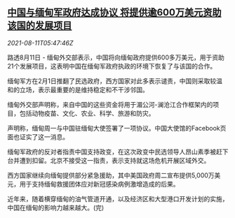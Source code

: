 <!--1628661662000-->
[中国与缅甸军政府达成协议 将提供逾600万美元资助该国的发展项目](https://cn.reuters.com/article/china-myanmar-0811-wedn-idCNKBS2FC0I4)
------

<div><i>2021-08-11T05:47:46Z</i></div><p>路透8月11日 - 缅甸外交部表示，中国将向缅甸政府提供600多万美元，用于资助21个发展项目，这表明中国在缅甸军政府执政的环境下恢复了与该国的合作。</p><p>缅甸军方在2月1日推翻了民选政府，西方国家对此多表示谴责，中国则采取较温和的立场，表示最重要的是维持稳定和不干涉邻国。</p><p>缅甸外交部声明称，来自中国的这些资金将用于湄公河-澜沧江合作框架内的项目，包括动物疫苗、文化、农业、科学、旅游和防灾。</p><p>声明称，缅甸周一与中国驻缅甸大使签署了一项协议。中国大使馆的Facebook页面也证实了这一消息。</p><p>缅甸军政府的反对者指责中国支持政变，在这次政变中民选领导人昂山素季被赶下台并遭到扣留。北京不接受这一指责，表示支持就这场危机开展区域外交。</p><p>西方国家继续向缅甸提供部分紧急援助，其中美国政府周二宣布提供5,000万美元，用于支持缅甸救援团体应对新冠感染病例激增造成的后果。</p><p>近年来，随着横穿缅甸的油气管道开通，以及经济区和大型港口开发计划的实施，中国在缅甸的影响力越来越大。(完)</p>
